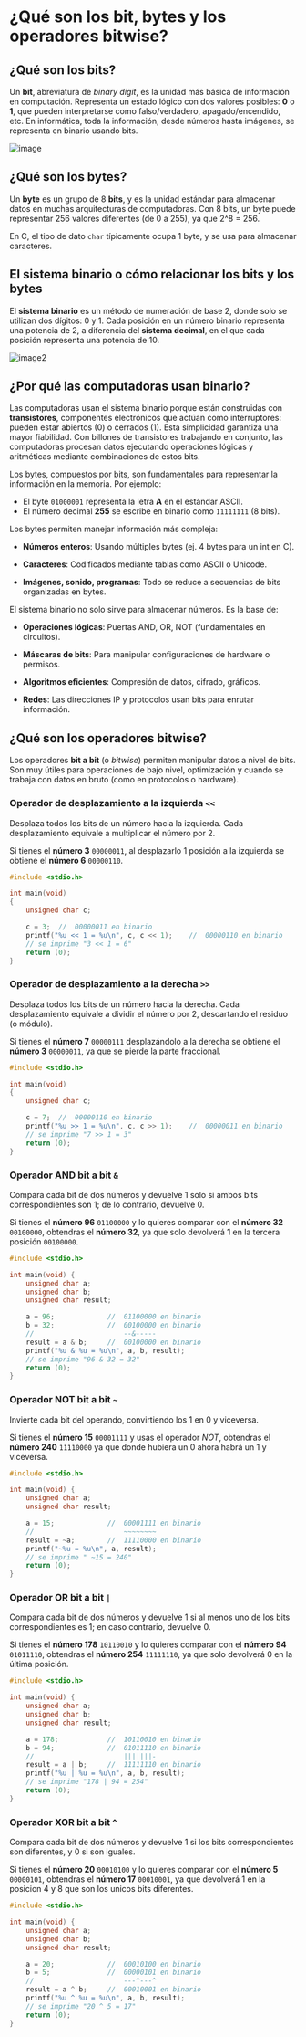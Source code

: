 # ¿Qué son los bit, bytes y los operadores bitwise?

## ¿Qué son los bits?

Un **bit**, abreviatura de _binary digit_, es la unidad más básica de información en computación. Representa un estado lógico con dos valores posibles: **0** o **1**, que pueden interpretarse como falso/verdadero, apagado/encendido, etc. En informática, toda la información, desde números hasta imágenes, se representa en binario usando bits.

![image](/bit/image1.png)

## ¿Qué son los bytes?

Un **byte** es un grupo de 8 **bits**, y es la unidad estándar para almacenar datos en muchas arquitecturas de computadoras. Con 8 bits, un byte puede representar 256 valores diferentes (de 0 a 255), ya que 2^8 = 256.

En C, el tipo de dato `char` típicamente ocupa 1 byte, y se usa para almacenar caracteres.

## El sistema binario o cómo relacionar los bits y los bytes

El **sistema binario** es un método de numeración de base 2, donde solo se utilizan dos dígitos: 0 y 1. Cada posición en un número binario representa una potencia de 2, a diferencia del **sistema decimal**, en el que cada posición representa una potencia de 10.

![image2](/bit/image2.png)

## ¿Por qué las computadoras usan binario?

Las computadoras usan el sistema binario porque están construidas con **transistores**, componentes electrónicos que actúan como interruptores: pueden estar abiertos (0) o cerrados (1). Esta simplicidad garantiza una mayor fiabilidad. Con billones de transistores trabajando en conjunto, las computadoras procesan datos ejecutando operaciones lógicas y aritméticas mediante combinaciones de estos bits.

Los bytes, compuestos por bits, son fundamentales para representar la información en la memoria. Por ejemplo:

- El byte `01000001` representa la letra **A** en el estándar ASCII.
- El número decimal **255** se escribe en binario como `11111111` (8 bits).

Los bytes permiten manejar información más compleja:

- **Números enteros**: Usando múltiples bytes (ej. 4 bytes para un int en C).

- **Caracteres**: Codificados mediante tablas como ASCII o Unicode.

- **Imágenes, sonido, programas**: Todo se reduce a secuencias de bits organizadas en bytes.

El sistema binario no solo sirve para almacenar números. Es la base de:

- **Operaciones lógicas**: Puertas AND, OR, NOT (fundamentales en circuitos).

- **Máscaras de bits**: Para manipular configuraciones de hardware o permisos.

- **Algoritmos eficientes**: Compresión de datos, cifrado, gráficos.

- **Redes**: Las direcciones IP y protocolos usan bits para enrutar información.

## ¿Qué son los operadores bitwise?

Los operadores **bit a bit** (o _bitwise_) permiten manipular datos a nivel de bits. Son muy útiles para operaciones de bajo nivel, optimización y cuando se trabaja con datos en bruto (como en protocolos o hardware).

### Operador de desplazamiento a la izquierda `<<`

Desplaza todos los bits de un número hacia la izquierda. Cada desplazamiento equivale a multiplicar el número por 2.

Si tienes el **número 3** `00000011`, al desplazarlo 1 posición a la izquierda se obtiene el **número 6** `00000110`.

```c
#include <stdio.h>

int main(void)
{
	unsigned char c;

	c = 3;	//	00000011 en binario
	printf("%u << 1 = %u\n", c, c << 1);	//	00000110 en binario
	// se imprime "3 << 1 = 6"
	return (0);
}
```

### Operador de desplazamiento a la derecha `>>`

Desplaza todos los bits de un número hacia la derecha. Cada desplazamiento equivale a dividir el número por 2, descartando el residuo (o módulo).

Si tienes el **número 7** `00000111` desplazándolo a la derecha se obtiene el **número 3** `00000011`, ya que se pierde la parte fraccional.

```c
#include <stdio.h>

int main(void)
{
	unsigned char c;

	c = 7;	//	00000110 en binario
	printf("%u >> 1 = %u\n", c, c >> 1);	//	00000011 en binario
	// se imprime "7 >> 1 = 3"
	return (0);
}
```

### Operador AND bit a bit `&`

Compara cada bit de dos números y devuelve 1 solo si ambos bits correspondientes son 1; de lo contrario, devuelve 0.

Si tienes el **número 96** `01100000` y lo quieres comparar con el **número 32** `00100000`, obtendras el **número 32**, ya que solo devolverá **1** en la tercera posición `00100000`.

```c
#include <stdio.h>

int main(void) {
	unsigned char a;
	unsigned char b;
	unsigned char result;

	a = 96;				//	01100000 en binario
	b = 32;				//	00100000 en binario
	//						--&-----
	result = a & b;		//	00100000 en binario
	printf("%u & %u = %u\n", a, b, result);
	// se imprime "96 & 32 = 32"
	return (0);
}
```
### Operador NOT bit a bit `~`

Invierte cada bit del operando, convirtiendo los 1 en 0 y viceversa.

Si tienes el **número 15** `00001111` y usas el operador *NOT*, obtendras el **número 240** `11110000` ya que donde hubiera un 0 ahora habrá un 1 y viceversa.

```c
#include <stdio.h>

int main(void) {
	unsigned char a;
	unsigned char result;

	a = 15;				//	00001111 en binario
	//						~~~~~~~~
	result = ~a;		//	11110000 en binario
	printf("~%u = %u\n", a, result);
	// se imprime " ~15 = 240"
	return (0);
}
```

### Operador OR bit a bit `|`

Compara cada bit de dos números y devuelve 1 si al menos uno de los bits correspondientes es 1; en caso contrario, devuelve 0.

Si tienes el **número 178** `10110010` y lo quieres comparar con el **número 94** `01011110`, obtendras el **número 254** `11111110`, ya que solo devolverá 0 en la última posición.

```c
#include <stdio.h>

int main(void) {
	unsigned char a;
	unsigned char b;
	unsigned char result;

	a = 178;			//	10110010 en binario
	b = 94;				//	01011110 en binario
	//						|||||||-
	result = a | b;		//	11111110 en binario
	printf("%u | %u = %u\n", a, b, result);
	// se imprime "178 | 94 = 254"
	return (0);
}
```

### Operador XOR bit a bit `^`

Compara cada bit de dos números y devuelve 1 si los bits correspondientes son diferentes, y 0 si son iguales.

Si tienes el **número 20** `00010100` y lo quieres comparar con el **número 5** `00000101`, obtendras el **número 17** `00010001`, ya que devolverá 1 en la posicion 4 y 8 que son los unicos bits diferentes.

```c
#include <stdio.h>

int main(void) {
	unsigned char a;
	unsigned char b;
	unsigned char result;

	a = 20;				//	00010100 en binario
	b = 5;				//	00000101 en binario
	//						---^---^
	result = a ^ b;		//	00010001 en binario
	printf("%u ^ %u = %u\n", a, b, result);
	// se imprime "20 ^ 5 = 17"
	return (0);
}
```
